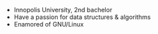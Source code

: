 - Innopolis University, 2nd bachelor
- Have a passion for data structures & algorithms
- Enamored of GNU/Linux
